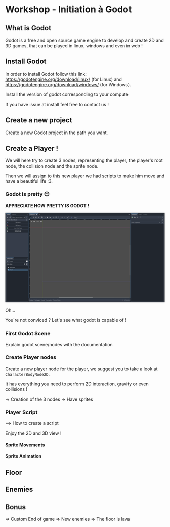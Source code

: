 # Workshop - Initiation à Godot

## What is Godot

Godot is a free and open source game engine to develop and create 2D and 3D games, that can be played in linux, windows and even in web !

## Install Godot

In order to install Godot follow this link: https://godotengine.org/download/linux/ (for Linux) and https://godotengine.org/download/windows/ (for Windows).

Install the version of godot corresponding to your compute

If you have issue at install feel free to contact us !

## Create a new project

Create a new Godot project in the path you want.

## Create a Player !

We will here try to create 3 nodes, representing the player, the player's root node, the collision node and the sprite node.

Then we will assign to this new player we had scripts to make him move and have a beautiful life :3.

### Godot is pretty :blush:

**APPRECIATE HOW PRETTY IS GODOT !**

![Image](./godot-new-project.png)

Oh...

You're not conviced ?
Let's see what godot is capable of !

### First Godot Scene

Explain godot scene/nodes with the documentation

### Create Player nodes

Create a new player node for the player, we suggest you to take a look at `CharacterBodyNode2D`.

It has everything you need to perform 2D interaction, gravity or even collisions !

=> Creation of the 3 nodes
=> Have sprites

### Player Script

==> How to create a script

Enjoy the 2D and 3D view !

#### Sprite Movements


#### Sprite Animation



## Floor

## Enemies

## Bonus

=> Custom End of game
=> New enemies
=> The floor is lava

